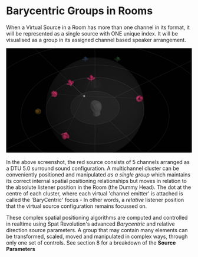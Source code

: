 # Barycentric Groups in Rooms

When a Virtual Source in a Room has more than one channel in its format, it will be
represented as a single source with ONE unique index. It will be visualised as a
group in its assigned channel based speaker arrangement.

![](include/SpatRevolution_UserGuide_-122.jpg)

In the above screenshot, the red source consists of 5 channels arranged as a DTU
5.0 surround sound configuration. A multichannel cluster can be conveniently positioned and manipulated _as a single group_ which maintains its correct internal spatial positioning relationships but moves in relation to the absolute listener position
in the Room (the Dummy Head). The dot at the centre of each cluster, where each
virtual 'channel emitter' is attached is called the 'BaryCentric' focus - In other
words, a _relative_ listener position that the virtual source configuration remains focussed on.


These complex spatial positioning algorithms are computed and controlled in realtime using Spat Revolution's advanced _Barycentric_ and relative direction source
parameters. A group that may contain many elements can be transformed, scaled,
moved and manipulated in complex ways, through only one set of controls. See
section 8 for a breakdown of the **Source Parameters**

